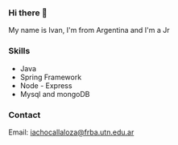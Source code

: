 ### Hi there 👋
My name is Ivan, I'm from Argentina and I'm a Jr

<!--
**Igabri3l/Igabri3l** is a ✨ _special_ ✨ repository because its `README.md` (this file) appears on your GitHub profile.

Here are some ideas to get you started:

- 🔭 I’m currently working on ...
- 🌱 I’m currently learning ...
- 👯 I’m looking to collaborate on ...
- 🤔 I’m looking for help with ...
- 💬 Ask me about ...
- 📫 How to reach me: ...
- 😄 Pronouns: ...
- ⚡ Fun fact: ...
-->
### Skills

* Java
* Spring Framework
* Node - Express
* Mysql and mongoDB

### Contact
Email: iachocallaloza@frba.utn.edu.ar
